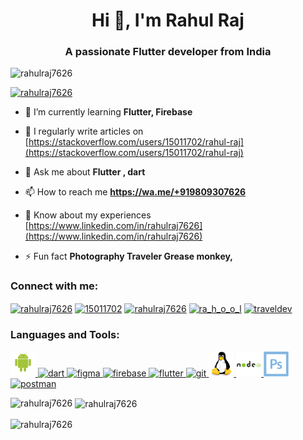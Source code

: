 <h1 align="center">Hi 👋, I'm Rahul Raj</h1>
<h3 align="center">A passionate Flutter developer from India</h3>

<p align="left"> <img src="https://komarev.com/ghpvc/?username=rahulraj7626&label=Profile%20views&color=0e75b6&style=flat" alt="rahulraj7626" /> </p>

<p align="left"> <a href="https://github.com/ryo-ma/github-profile-trophy"><img src="https://github-profile-trophy.vercel.app/?username=rahulraj7626" alt="rahulraj7626" /></a> </p>

- 🌱 I’m currently learning **Flutter, Firebase**

- 📝 I regularly write articles on [https://stackoverflow.com/users/15011702/rahul-raj](https://stackoverflow.com/users/15011702/rahul-raj)

- 💬 Ask me about **Flutter , dart**

- 📫 How to reach me **https://wa.me/+919809307626**

- 📄 Know about my experiences [https://www.linkedin.com/in/rahulraj7626](https://www.linkedin.com/in/rahulraj7626)

- ⚡ Fun fact **Photography Traveler Grease monkey,**

<h3 align="left">Connect with me:</h3>
<p align="left">
<a href="https://linkedin.com/in/rahulraj7626" target="blank"><img align="center" src="https://raw.githubusercontent.com/rahuldkjain/github-profile-readme-generator/master/src/images/icons/Social/linked-in-alt.svg" alt="rahulraj7626" height="30" width="40" /></a>
<a href="https://stackoverflow.com/users/15011702" target="blank"><img align="center" src="https://raw.githubusercontent.com/rahuldkjain/github-profile-readme-generator/master/src/images/icons/Social/stack-overflow.svg" alt="15011702" height="30" width="40" /></a>
<a href="https://fb.com/rahulraj7626" target="blank"><img align="center" src="https://raw.githubusercontent.com/rahuldkjain/github-profile-readme-generator/master/src/images/icons/Social/facebook.svg" alt="rahulraj7626" height="30" width="40" /></a>
<a href="https://instagram.com/ra_h_o_o_l" target="blank"><img align="center" src="https://raw.githubusercontent.com/rahuldkjain/github-profile-readme-generator/master/src/images/icons/Social/instagram.svg" alt="ra_h_o_o_l" height="30" width="40" /></a>
<a href="https://www.youtube.com/c/traveldev" target="blank"><img align="center" src="https://raw.githubusercontent.com/rahuldkjain/github-profile-readme-generator/master/src/images/icons/Social/youtube.svg" alt="traveldev" height="30" width="40" /></a>
</p>

<h3 align="left">Languages and Tools:</h3>
<p align="left"> <a href="https://developer.android.com" target="_blank" rel="noreferrer"> <img src="https://raw.githubusercontent.com/devicons/devicon/master/icons/android/android-original-wordmark.svg" alt="android" width="40" height="40"/> </a> <a href="https://dart.dev" target="_blank" rel="noreferrer"> <img src="https://www.vectorlogo.zone/logos/dartlang/dartlang-icon.svg" alt="dart" width="40" height="40"/> </a> <a href="https://www.figma.com/" target="_blank" rel="noreferrer"> <img src="https://www.vectorlogo.zone/logos/figma/figma-icon.svg" alt="figma" width="40" height="40"/> </a> <a href="https://firebase.google.com/" target="_blank" rel="noreferrer"> <img src="https://www.vectorlogo.zone/logos/firebase/firebase-icon.svg" alt="firebase" width="40" height="40"/> </a> <a href="https://flutter.dev" target="_blank" rel="noreferrer"> <img src="https://www.vectorlogo.zone/logos/flutterio/flutterio-icon.svg" alt="flutter" width="40" height="40"/> </a> <a href="https://git-scm.com/" target="_blank" rel="noreferrer"> <img src="https://www.vectorlogo.zone/logos/git-scm/git-scm-icon.svg" alt="git" width="40" height="40"/> </a> <a href="https://www.linux.org/" target="_blank" rel="noreferrer"> <img src="https://raw.githubusercontent.com/devicons/devicon/master/icons/linux/linux-original.svg" alt="linux" width="40" height="40"/> </a> <a href="https://nodejs.org" target="_blank" rel="noreferrer"> <img src="https://raw.githubusercontent.com/devicons/devicon/master/icons/nodejs/nodejs-original-wordmark.svg" alt="nodejs" width="40" height="40"/> </a> <a href="https://www.photoshop.com/en" target="_blank" rel="noreferrer"> <img src="https://raw.githubusercontent.com/devicons/devicon/master/icons/photoshop/photoshop-line.svg" alt="photoshop" width="40" height="40"/> </a> <a href="https://postman.com" target="_blank" rel="noreferrer"> <img src="https://www.vectorlogo.zone/logos/getpostman/getpostman-icon.svg" alt="postman" width="40" height="40"/> </a> </p>

<p><img align="left" src="https://github-readme-stats.vercel.app/api/top-langs?username=rahulraj7626&show_icons=true&locale=en&layout=compact" alt="rahulraj7626" /></p>

<p>&nbsp;<img align="center" src="https://github-readme-stats.vercel.app/api?username=rahulraj7626&show_icons=true&locale=en" alt="rahulraj7626" /></p>

<p><img align="center" src="https://github-readme-streak-stats.herokuapp.com/?user=rahulraj7626&" alt="rahulraj7626" /></p>
